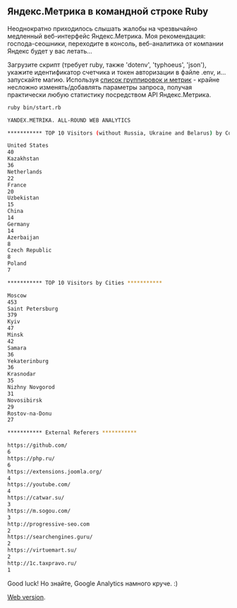 ## Яндекс.Метрика в командной строке Ruby

Неоднократно приходилось слышать жалобы на чрезвычайно медленный веб-интерфейс Яндекс.Метрика. Моя рекомендация: господа-сеошники, переходите в консоль, веб-аналитика от компании Яндекс будет у вас летать...

Загрузите скрипт (требует ruby, также 'dotenv', 'typhoeus', 'json'), укажите идентификатор счетчика и токен авторизации в файле .env, и... запускайте магию. Используя [список группировок и метрик](https://yandex.ru/dev/metrika/doc/api2/api_v1/attrandmetr/dim_all-docpage) - крайне несложно изменять/добавлять параметры запроса, получая практически любую статистику посредством API Яндекс.Метрика.

```bash
ruby bin/start.rb

YANDEX.METRIKA. ALL-ROUND WEB ANALYTICS

*********** TOP 10 Visitors (without Russia, Ukraine and Belarus) by Countries ***********

United States
40
Kazakhstan
36
Netherlands
22
France
20
Uzbekistan
15
China
14
Germany
14
Azerbaijan
8
Czech Republic
8
Poland
7

*********** TOP 10 Visitors by Cities ***********

Moscow
453
Saint Petersburg
379
Kyiv
47
Minsk
42
Samara
36
Yekaterinburg
36
Krasnodar
35
Nizhny Novgorod
31
Novosibirsk
29
Rostov-na-Donu
27

*********** External Referers ***********

https://github.com/
6
https://php.ru/
6
https://extensions.joomla.org/
4
https://youtube.com/
4
https://catwar.su/
3
https://m.sogou.com/
3
http://progressive-seo.com
2
https://searchengines.guru/
2
https://virtuemart.su/
2
http://1c.taxpravo.ru/
1

```

Good luck! Но знайте, Google Analytics намного круче. :)

[Web version](https://masterpro.herokuapp.com/analytics/index).
